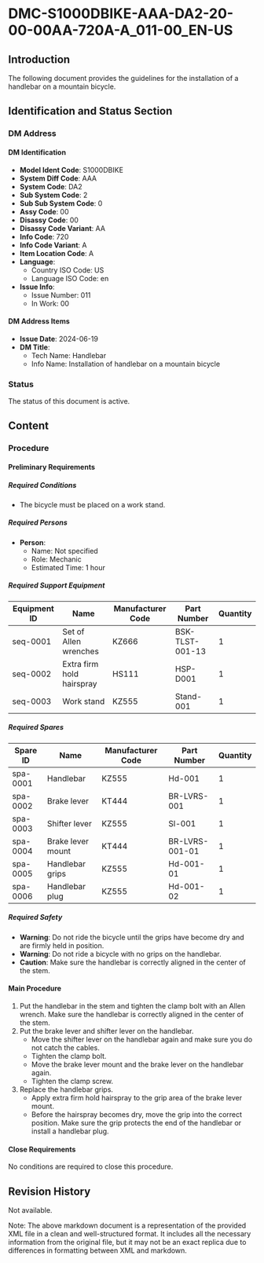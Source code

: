 # DMC-S1000DBIKE-AAA-DA2-20-00-00AA-720A-A_011-00_EN-US
## Introduction
The following document provides the guidelines for the installation of a handlebar on a mountain bicycle.

## Identification and Status Section
### DM Address
#### DM Identification
* **Model Ident Code**: S1000DBIKE
* **System Diff Code**: AAA
* **System Code**: DA2
* **Sub System Code**: 2
* **Sub Sub System Code**: 0
* **Assy Code**: 00
* **Disassy Code**: 00
* **Disassy Code Variant**: AA
* **Info Code**: 720
* **Info Code Variant**: A
* **Item Location Code**: A
* **Language**:
	+ Country ISO Code: US
	+ Language ISO Code: en
* **Issue Info**:
	+ Issue Number: 011
	+ In Work: 00

#### DM Address Items
* **Issue Date**: 2024-06-19
* **DM Title**:
	+ Tech Name: Handlebar
	+ Info Name: Installation of handlebar on a mountain bicycle

### Status
The status of this document is active.

## Content
### Procedure
#### Preliminary Requirements
##### Required Conditions
* The bicycle must be placed on a work stand.
##### Required Persons
* **Person**:
	+ Name: Not specified
	+ Role: Mechanic
	+ Estimated Time: 1 hour
##### Required Support Equipment
| Equipment ID | Name | Manufacturer Code | Part Number | Quantity |
| --- | --- | --- | --- | --- |
| seq-0001 | Set of Allen wrenches | KZ666 | BSK-TLST-001-13 | 1 |
| seq-0002 | Extra firm hold hairspray | HS111 | HSP-D001 | 1 |
| seq-0003 | Work stand | KZ555 | Stand-001 | 1 |

##### Required Spares
| Spare ID | Name | Manufacturer Code | Part Number | Quantity |
| --- | --- | --- | --- | --- |
| spa-0001 | Handlebar | KZ555 | Hd-001 | 1 |
| spa-0002 | Brake lever | KT444 | BR-LVRS-001 | 1 |
| spa-0003 | Shifter lever | KZ555 | Sl-001 | 1 |
| spa-0004 | Brake lever mount | KT444 | BR-LVRS-001-01 | 1 |
| spa-0005 | Handlebar grips | KZ555 | Hd-001-01 | 1 |
| spa-0006 | Handlebar plug | KZ555 | Hd-001-02 | 1 |

##### Required Safety
* **Warning**: Do not ride the bicycle until the grips have become dry and are firmly held in position.
* **Warning**: Do not ride a bicycle with no grips on the handlebar.
* **Caution**: Make sure the handlebar is correctly aligned in the center of the stem.

#### Main Procedure
1. Put the handlebar in the stem and tighten the clamp bolt with an Allen wrench. Make sure the handlebar is correctly aligned in the center of the stem.
2. Put the brake lever and shifter lever on the handlebar.
	* Move the shifter lever on the handlebar again and make sure you do not catch the cables.
	* Tighten the clamp bolt.
	* Move the brake lever mount and the brake lever on the handlebar again.
	* Tighten the clamp screw.
3. Replace the handlebar grips.
	* Apply extra firm hold hairspray to the grip area of the brake lever mount.
	* Before the hairspray becomes dry, move the grip into the correct position. Make sure the grip protects the end of the handlebar or install a handlebar plug.

#### Close Requirements
No conditions are required to close this procedure.

## Revision History
Not available.

Note: The above markdown document is a representation of the provided XML file in a clean and well-structured format. It includes all the necessary information from the original file, but it may not be an exact replica due to differences in formatting between XML and markdown.